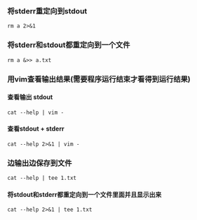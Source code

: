 ### 将stderr重定向到stdout
```
rm a 2>&1
```

### 将stderr和stdout都重定向到一个文件
```
rm a &>> a.txt
```

### 用vim查看输出结果(需要程序运行结束才看得到运行结果)
#### 查看输出 stdout
```
cat --help | vim -
```
#### 查看stdout + stderr
```
cat --help 2>&1 | vim -
```

### 边输出边保存到文件
```
cat --help | tee 1.txt
```

#### 将stdout和stderr都重定向到一个文件里面并且显示出来
```
cat --help 2>&1 | tee 1.txt
```